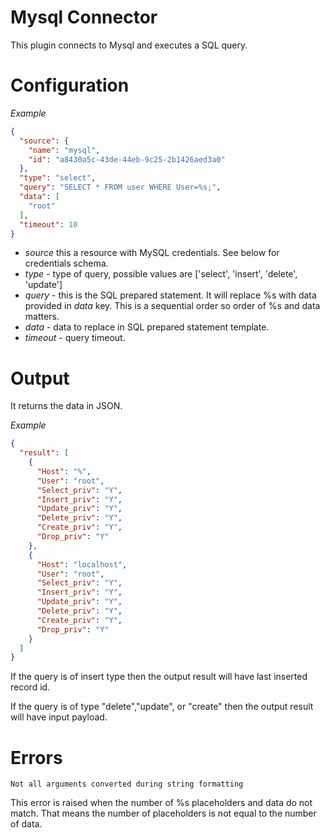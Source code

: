 # Mysql Connector

This plugin connects to Mysql and executes a SQL query.

# Configuration

*Example*

```json
{
  "source": {
    "name": "mysql",
    "id": "a8430a5c-43de-44eb-9c25-2b1426aed3a0"
  },
  "type": "select",
  "query": "SELECT * FROM user WHERE User=%s;",
  "data": [
    "root"
  ],
  "timeout": 10
}
```

* *source* this a resource with MySQL credentials. See below for credentials schema.
* *type* - type of query, possible values are ['select', 'insert', 'delete', 'update']
* *query* - this is the SQL prepared statement. It will replace %s with data provided in *data* key. This is a
  sequential order so order of %s and data matters.
* *data* - data to replace in SQL prepared statement template.
* *timeout* - query timeout.

# Output

It returns the data in JSON.

*Example*

```json
{
  "result": [
    {
      "Host": "%",
      "User": "root",
      "Select_priv": "Y",
      "Insert_priv": "Y",
      "Update_priv": "Y",
      "Delete_priv": "Y",
      "Create_priv": "Y",
      "Drop_priv": "Y"
    },
    {
      "Host": "localhost",
      "User": "root",
      "Select_priv": "Y",
      "Insert_priv": "Y",
      "Update_priv": "Y",
      "Delete_priv": "Y",
      "Create_priv": "Y",
      "Drop_priv": "Y"
    }
  ]
}
```

If the query is of insert type then the output result will have last inserted record id.

If the query is of type "delete","update", or "create" then the output result will have input payload.

# Errors

```
Not all arguments converted during string formatting
```

This error is raised when the number of %s placeholders and data do not match. That means the number of placeholders is
not equal to the number of data.
